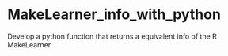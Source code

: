 # MakeLearner_info_with_python
Develop a python function that returns a equivalent info of the R MakeLearner
